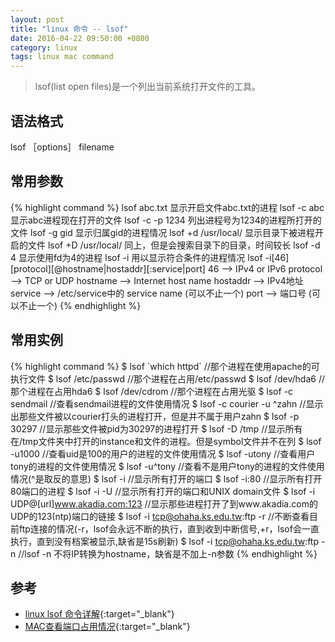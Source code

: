 ```yaml
---
layout: post
title: "linux 命令 -- lsof"
date: 2016-04-22 09:50:00 +0800
category: linux
tags: linux mac command
---
```


> lsof(list open files)是一个列出当前系统打开文件的工具。

## 语法格式
  lsof ［options］ filename

## 常用参数

{% highlight command %}
  lsof abc.txt 显示开启文件abc.txt的进程
  lsof -c abc 显示abc进程现在打开的文件
  lsof -c -p 1234 列出进程号为1234的进程所打开的文件
  lsof -g gid 显示归属gid的进程情况
  lsof +d /usr/local/ 显示目录下被进程开启的文件
  lsof +D /usr/local/ 同上，但是会搜索目录下的目录，时间较长
  lsof -d 4 显示使用fd为4的进程
  lsof -i 用以显示符合条件的进程情况
  lsof -i[46] [protocol][@hostname|hostaddr][:service|port]
    46 --> IPv4 or IPv6
    protocol --> TCP or UDP
    hostname --> Internet host name
    hostaddr --> IPv4地址
    service --> /etc/service中的 service name (可以不止一个)
    port --> 端口号 (可以不止一个)
{% endhighlight %}

## 常用实例

{% highlight command %}
  $ lsof \`which httpd` //那个进程在使用apache的可执行文件
  $ lsof /etc/passwd //那个进程在占用/etc/passwd
  $ lsof /dev/hda6 //那个进程在占用hda6
  $ lsof /dev/cdrom //那个进程在占用光驱
  $ lsof -c sendmail //查看sendmail进程的文件使用情况
  $ lsof -c courier -u ^zahn //显示出那些文件被以courier打头的进程打开，但是并不属于用户zahn
  $ lsof -p 30297 //显示那些文件被pid为30297的进程打开
  $ lsof -D /tmp //显示所有在/tmp文件夹中打开的instance和文件的进程。但是symbol文件并不在列
  $ lsof -u1000 //查看uid是100的用户的进程的文件使用情况
  $ lsof -utony //查看用户tony的进程的文件使用情况
  $ lsof -u^tony //查看不是用户tony的进程的文件使用情况(^是取反的意思)
  $ lsof -i //显示所有打开的端口
  $ lsof -i:80 //显示所有打开80端口的进程
  $ lsof -i -U //显示所有打开的端口和UNIX domain文件
  $ lsof -i UDP@[url]www.akadia.com:123 //显示那些进程打开了到www.akadia.com的UDP的123(ntp)端口的链接
  $ lsof -i tcp@ohaha.ks.edu.tw:ftp -r //不断查看目前ftp连接的情况(-r，lsof会永远不断的执行，直到收到中断信号,+r，lsof会一直执行，直到没有档案被显示,缺省是15s刷新)
  $ lsof -i tcp@ohaha.ks.edu.tw:ftp -n //lsof -n 不将IP转换为hostname，缺省是不加上-n参数
{% endhighlight %}


## 参考
* [linux lsof 命令详解](http://www.cnblogs.com/ggjucheng/archive/2012/01/08/2316599.html){:target="_blank"}
* [MAC查看端口占用情况](http://www.cnblogs.com/edgarli/p/4131682.html){:target="_blank"}